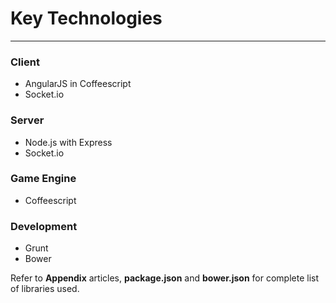 # Key Technologies
---
### Client

* AngularJS in Coffeescript
* Socket.io

### Server

* Node.js with Express
* Socket.io

### Game Engine
* Coffeescript

### Development

* Grunt
* Bower

Refer to **Appendix** articles, **package.json** and **bower.json** for complete list of libraries used.
